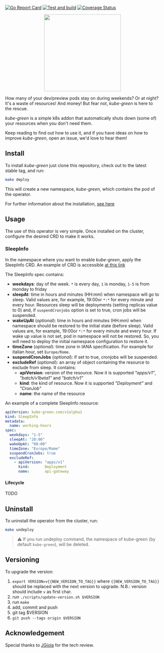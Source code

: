 [![Go Report Card][go-report-svg]][go-report-card]
[![Test and build][test-and-build-svg]][test-and-build]
[![Coverage Status][coverage-badge]][coverage]

<div align="center">
  <img src="https://github.com/kube-green/kube-green/raw/main/logo/logo.png" width="250" >
</div>

How many of your dev/preview pods stay on during weekends? Or at night? It's a waste of resources! And money! But fear not, *kube-green* is here to the rescue.

*kube-green* is a simple k8s addon that automatically shuts down (some of) your resources when you don't need them.

Keep reading to find out how to use it, and if you have ideas on how to improve *kube-green*, open an issue, we'd love to hear them!

## Install

To install *kube-green* just clone this repository, check out to the latest stable tag, and run:

```sh
make deploy
```

This will create a new namespace, *kube-green*, which contains the pod of the operator.

For further information about the installation, [see here](docs/install.md)

## Usage

The use of this operator is very simple. Once installed on the cluster, configure the desired CRD to make it works.

### SleepInfo

In the namespace where you want to enable *kube-green*, apply the SleepInfo CRD.
An example of CRD is accessible [at this link](testdata/working-hours.yml)

The SleepInfo spec contains:

* **weekdays**: day of the week. `*` is every day, `1` is monday, `1-5` is from monday to friday
* **sleepAt**: time in hours and minutes (HH:mm) when namespace will go to sleep. Valid values are, for example, 19:00or `*:*` for every minute and every hour. Resources sleep will be deployments (setting replicas value to 0) and, if `suspendCronjobs` option is set to true, cron jobs will be suspended.
* **wakeUpAt** (*optional*): time in hours and minutes (HH:mm) when namespace should be restored to the initial state (before sleep). Valid values are, for example, 19:00or `*:*` for every minute and every hour. If wake up value is not set, pod in namespace will not be restored. So, you will need to deploy the initial namespace configuration to restore it.
* **timeZone** (*optional*): time zone in IANA specification. For example for italian hour, set `Europe/Rome`.
* **suspendCronJobs** (*optional*): if set to true, cronjobs will be suspended.
* **excludeRef** (*optional*): an array of object containing the resource to exclude from sleep. It contains:
  * **apiVersion**: version of the resource. Now it is supported *"apps/v1"*, *"batch/v1beta1"* and *"batch/v1"*
  * **kind**: the kind of resource. Now it is supported *"Deployment"* and *"CronJob"*
  * **name**: the name of the resource

An example of a complete SleepInfo resource:

```yaml
apiVersion: kube-green.com/v1alpha1
kind: SleepInfo
metadata:
  name: working-hours
spec:
  weekdays: "1-5"
  sleepAt: "20:00"
  wakeUpAt: "08:00"
  timeZone: "Europe/Rome"
  suspendCronJobs: true
  excludeRef:
    - apiVersion: "apps/v1"
      kind:       Deployment
      name:       api-gateway
```

#### Lifecycle

TODO

## Uninstall

To uninstall the operator from the cluster, run:

```sh
make undeploy
```

> :warning: If you run undeploy command, the namespace of kube-green (by default `kube-green`), will be deleted.

## Versioning

To upgrade the version:

1. `export VERSION=v{{NEW_VERSION_TO_TAG}}` where `{{NEW_VERSION_TO_TAG}}` should be replaced with the next version to upgrade. N.B.: version should include `v` as first char.
2. run `./scripts/update-version.sh $VERSION`
3. run `make`
4. add, commit and push
5. git tag $VERSION
6. `git push --tags origin $VERSION`

## Acknowledgement

Special thanks to [JGiola](https://github.com/JGiola) for the tech review.

[go-report-svg]: https://goreportcard.com/badge/github.com/kube-green/kube-green
[go-report-card]: https://goreportcard.com/report/github.com/kube-green/kube-green
[test-and-build-svg]: https://github.com/kube-green/kube-green/actions/workflows/test.yml/badge.svg
[test-and-build]: https://github.com/kube-green/kube-green/actions/workflows/test.yml
[coverage-badge]: https://coveralls.io/repos/github/kube-green/kube-green/badge.svg?branch=main
[coverage]: https://coveralls.io/github/kube-green/kube-green?branch=main
